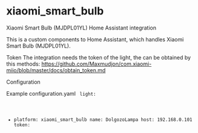 # xiaomi_smart_bulb
Xiaomi Smart Bulb (MJDPL01YL) Home Assistant integration

This is a custom components to Home Assistant, which handles Xiaomi Smart Bulb (MJDPL01YL).

Token
The integration needs the token of the light, the can be obtained by this methods:
https://github.com/Maxmudjon/com.xiaomi-miio/blob/master/docs/obtain_token.md

Configuration

Example configuration.yaml
<code>
light:
  - platform: xiaomi_smart_bulb
    name: DolgozoLampa
    host: 192.168.0.101
    token: <token>
</code>

